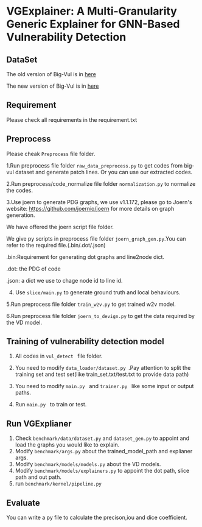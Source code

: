 # VGExplainer: A Multi-Granularity Generic Explainer for GNN-Based Vulnerability Detection

## DataSet
The old version of Big-Vul is in [here]( https://drive.google.com/file/d/1-0VhnHBp9IGh90s2wCNjeCMuy70HPl8X/view?usp=sharing) 

The new version of Big-Vul is in [here](https://drive.google.com/drive/folders/1VPUGYjrhIEXYOdPjYGdwYrHfvGb4LL7O?usp=sharing)

## Requirement
Please check all requirements in the requirement.txt

## Preprocess
Please cheak ```Preprocess``` file folder.

1.Run preprocess file folder  ```raw_data_preprocess.py``` to get codes from big-vul dataset and generate patch lines.
  Or you can use our extracted codes.

2.Run preprocess/code_normalize file folder ```normalization.py``` to normalize the codes.

3.Use joern to generate PDG graphs, we use v1.1.172, please go to Joern's website: https://github.com/joernio/joern for more details on graph generation.

  We have offered the joern script file folder.

  We give py scripts in preprocess file folder ```joern_graph_gen.py```.You can refer to the required file.(.bin/.dot/.json)
  
  .bin:Requirement for generating dot graphs and line2node dict.
  
  .dot: the PDG of code
  
  .json: a dict we use to chage node id to line id.
  

4. Use ```slice/main.py``` to generate ground truth and local behaviours.
  
5.Run preprocess file folder ```train_w2v.py``` to get trained w2v model.

6.Run preprocess file folder ```joern_to_devign.py``` to get the data required by the VD model.


## Training of vulnerability detection model
1. All codes in ```vul_detect ``` file folder.
 
2. You need to modify ```data_loader/dataset.py ```.Pay attention to split the training set and test set(like train_set.txt/test.txt to provide data path)
 
3. You need to modify ```main.py ``` and ```trainer.py ``` like some input or output paths.
 
4. Run ```main.py ``` to train or test.

## Run VGExplianer
1. Check ```benchmark/data/dataset.py``` and ```dataset_gen.py``` to appoint and load the graphs you would like to explain.
2. Modify ```benchmark/args.py``` about the trained_model_path and explianer args.
3. Modify ```benchmark/models/models.py``` about the VD models.
4. Modify ```benchmark/models/explainers.py``` to appoint the dot path, slice path and out path.
5. run ```benchmark/kernel/pipeline.py```

## Evaluate
You can write a py file to calculate the precison,iou and dice coefficient.
